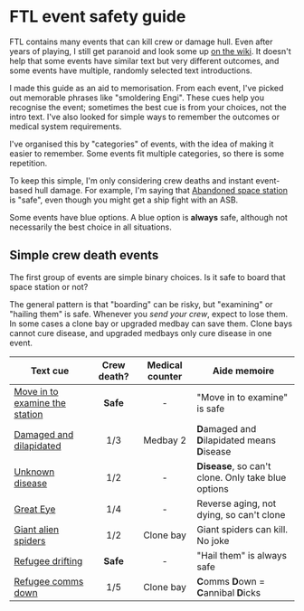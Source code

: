 # FTL event safety guide

FTL contains many events that can kill crew or damage hull. Even after years of playing, I still get paranoid and look some up [on the wiki](https://ftl.fandom.com/wiki/Random_Events). It doesn't help that some events have similar text but very different outcomes, and some events have multiple, randomly selected text introductions.

I made this guide as an aid to memorisation. From each event, I've picked out memorable phrases like "smoldering Engi". These cues help you recognise the event; sometimes the best cue is from your choices, not the intro text. I've also looked for simple ways to remember the outcomes or medical system requirements.

I've organised this by "categories" of events, with the idea of making it easier to remember. Some events fit multiple categories, so there is some repetition.

To keep this simple, I'm only considering crew deaths and instant event-based hull damage. For example, I'm saying that [Abandoned space station](https://ftl.fandom.com/wiki/Abandoned_Space_Station) is "safe", even though you might get a ship fight with an ASB.

Some events have blue options. A blue option is **always** safe, although not necessarily the best choice in all situations.

## Simple crew death events

The first group of events are simple binary choices. Is it safe to board that space station or not?

The general pattern is that "boarding" can be risky, but "examining" or "hailing them" is safe. Whenever you *send your crew*, expect to lose them. In some cases a clone bay or upgraded medbay can save them. Clone bays cannot cure disease, and upgraded medbays only cure disease in one event.

| Text cue | Crew death? | Medical counter | Aide memoire |
|----------|:-----------:|:---------------:|--------------|
| [Move in to examine the station](https://ftl.fandom.com/wiki/Abandoned_Space_Station) | **Safe**  | - | "Move in to examine" is safe |
| [Damaged and dilapidated](https://ftl.fandom.com/wiki/Damaged_Space_Station) | 1/3 | Medbay 2 | **D**amaged and **D**ilapidated means **D**isease |
| [Unknown disease](https://ftl.fandom.com/wiki/Unknown_Disease_on_Mining_Colony) | 1/2 | - | **Disease**, so can't clone. Only take blue options |
| [Great Eye](https://ftl.fandom.com/wiki/Zoltan_%22Great_Eye%22) | 1/4 | - | Reverse aging, not dying, so can't clone |
| [Giant alien spiders](https://ftl.fandom.com/wiki/Giant_Alien_Spiders) | 1/2 | Clone bay | Giant spiders can kill. No joke |
| [Refugee drifting](https://ftl.fandom.com/wiki/Drifting_Refugee_Ship) | **Safe** | - | "Hail them" is always safe |
| [Refugee comms down](https://ftl.fandom.com/wiki/Refugee_Ship_with_Communications_Down) | 1/5 | Clone bay | **C**omms **D**own = **C**annibal **D**icks |
